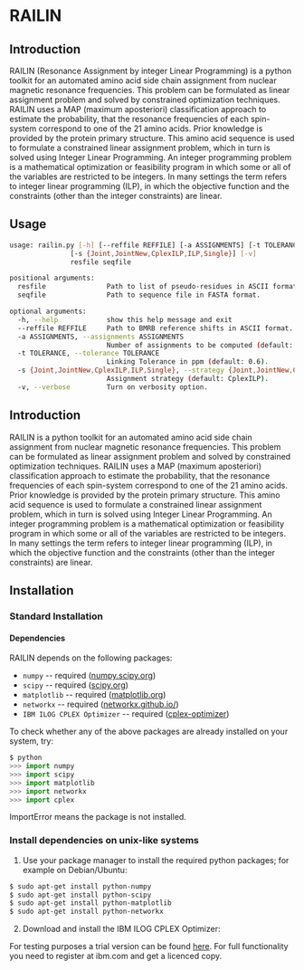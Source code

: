 RAILIN
======

## Introduction
RAILIN (Resonance Assignment by integer Linear Programming) is a python toolkit for an automated amino acid side chain assignment from nuclear magnetic resonance frequencies. This problem can be formulated as linear assignment problem and solved by constrained optimization techniques. RAILIN uses a MAP (maximum aposteriori) classification approach to estimate the probability, that the resonance frequencies of each spin-system correspond to one of the 21 amino acids. Prior knowledge is provided by the protein primary structure. This amino acid sequence is used to formulate a constrained linear assignment problem, which in turn is solved using Integer Linear Programming. An integer programming problem is a mathematical optimization or feasibility program in which some or all of the variables are restricted to be integers. In many settings the term refers to integer linear programming (ILP), in which the objective function and the constraints (other than the integer constraints) are linear.


## Usage

```sh
usage: railin.py [-h] [--reffile REFFILE] [-a ASSIGNMENTS] [-t TOLERANCE]
               [-s {Joint,JointNew,CplexILP,ILP,Single}] [-v]
               resfile seqfile

positional arguments:
  resfile               Path to list of pseudo-residues in ASCII format.
  seqfile               Path to sequence file in FASTA format.

optional arguments:
  -h, --help            show this help message and exit
  --reffile REFFILE     Path to BMRB reference shifts in ASCII format.
  -a ASSIGNMENTS, --assignments ASSIGNMENTS
                        Number of assignments to be computed (default: 100).
  -t TOLERANCE, --tolerance TOLERANCE
                        Linking Tolerance in ppm (default: 0.6).
  -s {Joint,JointNew,CplexILP,ILP,Single}, --strategy {Joint,JointNew,CplexILP,ILP,Single}
                        Assignment strategy (default: CplexILP).
  -v, --verbose         Turn on verbosity option.
```

## Introduction
RAILIN is a python toolkit for an automated amino acid side chain assignment from nuclear magnetic resonance frequencies. This problem can be formulated as linear assignment problem and solved by constrained optimization techniques. RAILIN uses a MAP (maximum aposteriori) classification approach to estimate the probability, that the resonance frequencies of each spin-system correspond to one of the 21 amino acids. Prior knowledge is provided by the protein primary structure. This amino acid sequence is used to formulate a constrained linear assignment problem, which in turn is solved using Integer Linear Programming. An integer programming problem is a mathematical optimization or feasibility program in which some or all of the variables are restricted to be integers. In many settings the term refers to integer linear programming (ILP), in which the objective function and the constraints (other than the integer constraints) are linear.  

## Installation
### Standard Installation
#### Dependencies
RAILIN depends on the following packages:

- `numpy` -- required ([numpy.scipy.org](http://www.numpy.org/))
- `scipy` -- required ([scipy.org](http://www.scipy.org/))
- `matplotlib` -- required ([matplotlib.org](http://matplotlib.org/))
- `networkx` -- required ([networkx.github.io/](https://networkx.github.io/))
- `IBM ILOG CPLEX Optimizer` -- required ([cplex-optimizer](http://www-01.ibm.com/software/commerce/optimization/cplex-optimizer/))

To check whether any of the above packages are already installed on your system, try:

```python
$ python
>>> import numpy
>>> import scipy
>>> import matplotlib
>>> import networkx
>>> import cplex
```
ImportError means the package is not installed.


### Install dependencies on unix-like systems

1. Use your package manager to install the required python packages; for example on Debian/Ubuntu:

```sh
$ sudo apt-get install python-numpy
$ sudo apt-get install python-scipy
$ sudo apt-get install python-matplotlib
$ sudo apt-get install python-networkx
```

2. Download and install the IBM ILOG CPLEX Optimizer:

For testing purposes a trial version can be found [here](http://www14.software.ibm.com/webapp/download/search.jsp?pn=IBM+ILOG+CPLEX). For full functionality you need to register at ibm.com and get a licenced copy.
